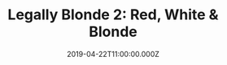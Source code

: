 ---
title: "Legally Blonde 2: Red, White & Blonde"
year: 2003
date: 2019-04-22T11:00:00.000Z
permalink: /almanac/movies/2019-04-22-legally-blonde-2-red-white-and-blonde/index.html
rating: 3
tmdbid: 10327
---